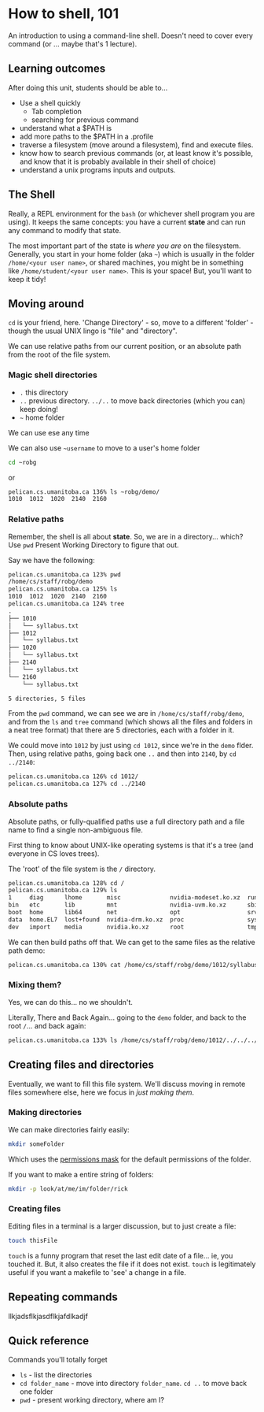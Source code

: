 How to shell, 101
=================

An introduction to using a command-line shell. Doesn't need
to cover every command (or ... maybe that's 1 lecture).

Learning outcomes
-----------------

After doing this unit, students should be able to...

* Use a shell quickly
  * Tab completion
  * searching for previous command
* understand what a $PATH is
* add more paths to the $PATH in a .profile
* traverse a filesystem (move around a filesystem), find and execute files.
* know how to search previous commands (or, at least know it's possible, and know
  that it is probably available in their shell of choice)
* understand a unix programs inputs and outputs.

The Shell
---------

Really, a REPL environment for the `bash` (or whichever shell program you are
using). It keeps the same concepts: you have a current **state** and can run
any command to modify that state.

The most important part of the state is *where you are* on the filesystem.
Generally, you start in your home folder (aka `~`) which is usually in the
folder `/home/<your user name>`, or shared machines, you might be in something
like `/home/student/<your user name>`. This is your space! But, you'll want to
keep it tidy!

Moving around
-------------

`cd` is your friend, here. 'Change Directory' - so, move to a different
'folder' - though the usual UNIX lingo is "file" and "directory".

We can use relative paths from our current position,
or an absolute path from the root of the file system.

### Magic shell directories

* `.` this directory
* `..` previous directory. `../..` to move back directories (which you can)
  keep doing!
* `~` home folder

We can use ese any time

We can also use `~username` to move to a user's home folder

```sh
cd ~robg
```

or

```sh
pelican.cs.umanitoba.ca 136% ls ~robg/demo/
1010  1012  1020  2140  2160
```

### Relative paths

Remember, the shell is all about **state**. So, we are in a directory... which?
Use `pwd` Present Working Directory to figure that out.

Say we have the following:

```txt
pelican.cs.umanitoba.ca 123% pwd
/home/cs/staff/robg/demo
pelican.cs.umanitoba.ca 125% ls
1010  1012  1020  2140  2160
pelican.cs.umanitoba.ca 124% tree
.
├── 1010
│   └── syllabus.txt
├── 1012
│   └── syllabus.txt
├── 1020
│   └── syllabus.txt
├── 2140
│   └── syllabus.txt
└── 2160
    └── syllabus.txt

5 directories, 5 files
```

From the `pwd` command, we can see we are in `/home/cs/staff/robg/demo`,
and from the `ls` and `tree` command (which shows all the files and folders
in a neat tree format) that there are 5 directories, each with a folder in it.

We could move into `1012` by just using `cd 1012`, since we're in the `demo`
flder. Then, using relative paths, going back one `..` and then into `2140`,
by `cd ../2140`:

```txt
pelican.cs.umanitoba.ca 126% cd 1012/
pelican.cs.umanitoba.ca 127% cd ../2140
```

### Absolute paths

Absolute paths, or fully-qualified paths use a full directory path
and a file name to find a single non-ambiguous file.

First thing to know about UNIX-like operating systems is that it's a tree
(and everyone in CS loves trees).

The 'root' of the file system is the `/` directory.

```txt
pelican.cs.umanitoba.ca 128% cd /
pelican.cs.umanitoba.ca 129% ls
1     diag      lhome       misc              nvidia-modeset.ko.xz  run   usr
bin   etc       lib         mnt               nvidia-uvm.ko.xz      sbin  var
boot  home      lib64       net               opt                   srv
data  home.EL7  lost+found  nvidia-drm.ko.xz  proc                  sys
dev   import    media       nvidia.ko.xz      root                  tmp
```

We can then build paths off that. We can get to the same files as the relative
path demo:

```sh
pelican.cs.umanitoba.ca 130% cat /home/cs/staff/robg/demo/1012/syllabus.txt 
```

### Mixing them?

Yes, we can do this... no we shouldn't.

Literally, There and Back Again... going to the `demo` folder, and back to
the root `/`... and back again:

```txt
pelican.cs.umanitoba.ca 133% ls /home/cs/staff/robg/demo/1012/../../../../../../home/cs/staff/robg/demo/
```

Creating files and directories
------------------------------

Eventually, we want to fill this file system. We'll discuss moving in remote
files somewhere else, here we focus in _just making them_.

### Making directories

We can make directories fairly easily:

```sh
mkdir someFolder
```

Which uses the [permissions mask](../permissions) for the default permissions
of the folder.

If you want to make a entire string of folders:

```sh
mkdir -p look/at/me/im/folder/rick
```

### Creating files

Editing files in a terminal is a larger discussion, but to just
create a file:

```sh
touch thisFile
```

`touch` is a funny program that reset the last edit date of a file...
ie, you touched it. But, it also creates the file if it does not exist.
`touch` is legitimately useful if you want a makefile to 'see' a change in a
file.

Repeating commands
------------------

llkjadsflkjasdflkjafdlkadjf

Quick reference
---------------

Commands you'll totally forget

* `ls` - list the directories
* `cd folder_name` - move into directory `folder_name`. `cd ..` to move back
  one folder
* `pwd` - present working directory, where am I?
